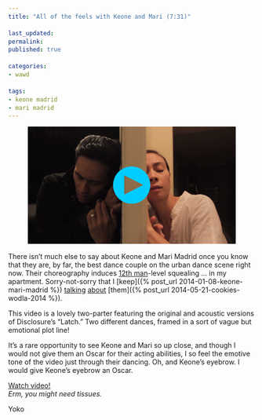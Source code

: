 ```yaml
---
title: "All of the feels with Keone and Mari (7:31)"

last_updated: 
permalink: 
published: true

categories:
- wawd

tags:
- keone madrid
- mari madrid
---
```



<figure>
	<a href="https://www.youtube.com/watch?v=irQJxucfSXQ"><img src="/assets/images/2014-06-11-keone-mari-latch.jpg" alt="Keone and Mari on either side of a door, telepathically exchanging sad vibes" /></a>
</figure>

There isn’t much else to say about Keone and Mari Madrid once you know that they are, by far, the best dance couple on the urban dance scene right now. Their choreography induces [12th man](http://en.wikipedia.org/wiki/12th_man_(football))-level squealing ... in my apartment. Sorry-not-sorry that I [keep]({% post_url 2014-01-08-keone-mari-madrid %}) [talking](https://twitter.com/yokodotcool/status/421081441254916096) [about](https://twitter.com/yokodotcool/status/456933127613841408) [them]({% post_url 2014-05-21-cookies-wodla-2014 %}).

This video is a lovely two-parter featuring the original and acoustic versions of Disclosure’s “Latch.” Two different dances, framed in a sort of vague but emotional plot line!

It’s a rare opportunity to see Keone and Mari so up close, and though I would not give them an Oscar for their acting abilities, I so feel the emotive tone of the video just through their dancing. Oh, and Keone’s eyebrow. I would give Keone’s eyebrow an Oscar.

[Watch video!](https://www.youtube.com/watch?v=irQJxucfSXQ)  
*Erm, you might need tissues.*

Yoko